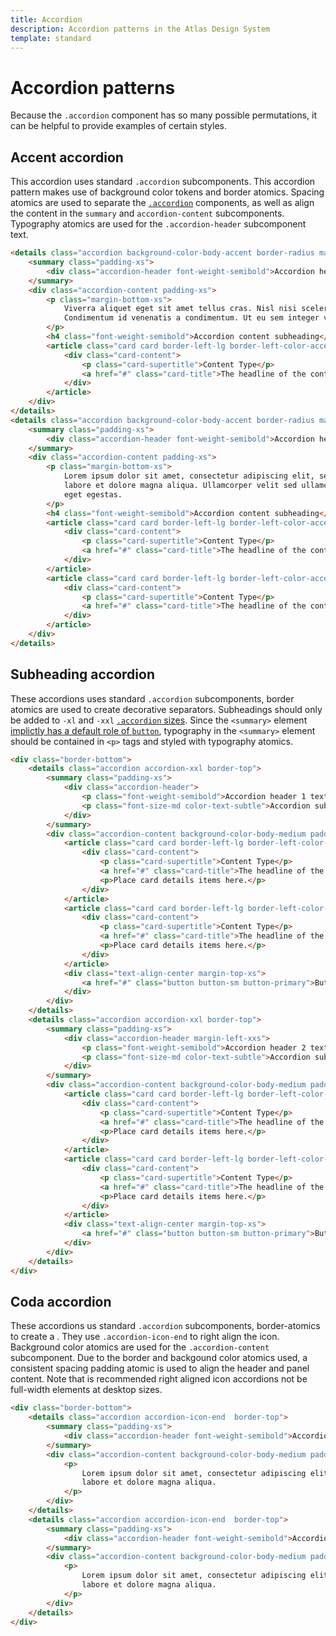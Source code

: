 ```yaml
---
title: Accordion
description: Accordion patterns in the Atlas Design System
template: standard
---
```


# Accordion patterns

Because the `.accordion` component has so many possible permutations, it can be helpful to provide examples of certain styles.

## Accent accordion

This accordion uses standard `.accordion` subcomponents. This accordion pattern makes use of background color tokens and border atomics. Spacing atomics are used to separate the [`.accordion`](../components/accordion.md) components, as well as align the content in the `summary` and `accordion-content` subcomponents. Typography atomics are used for the `.accordion-header` subcomponent text.

```html
<details class="accordion background-color-body-accent border-radius margin-block-xxs">
	<summary class="padding-xs">
		<div class="accordion-header font-weight-semibold">Accordion headline 1 text</div>
	</summary>
	<div class="accordion-content padding-xs">
		<p class="margin-bottom-xs">
			Viverra aliquet eget sit amet tellus cras. Nisl nisi scelerisque eu ultrices vitae.
			Condimentum id venenatis a condimentum. Ut eu sem integer vitae.
		</p>
		<h4 class="font-weight-semibold">Accordion content subheading</h4>
		<article class="card card border-left-lg border-left-color-accent margin-top-xs">
			<div class="card-content">
				<p class="card-supertitle">Content Type</p>
				<a href="#" class="card-title">The headline of the content item</a>
			</div>
		</article>
	</div>
</details>
<details class="accordion background-color-body-accent border-radius margin-block-xxs">
	<summary class="padding-xs">
		<div class="accordion-header font-weight-semibold">Accordion headline 2 text</div>
	</summary>
	<div class="accordion-content padding-xs">
		<p class="margin-bottom-xs">
			Lorem ipsum dolor sit amet, consectetur adipiscing elit, sed do eiusmod tempor incididunt ut
			labore et dolore magna aliqua. Ullamcorper velit sed ullamcorper morbi tincidunt ornare massa
			eget egestas.
		</p>
		<h4 class="font-weight-semibold">Accordion content subheading</h4>
		<article class="card card border-left-lg border-left-color-accent margin-block-xs">
			<div class="card-content">
				<p class="card-supertitle">Content Type</p>
				<a href="#" class="card-title">The headline of the content item</a>
			</div>
		</article>
		<article class="card card border-left-lg border-left-color-accent">
			<div class="card-content">
				<p class="card-supertitle">Content Type</p>
				<a href="#" class="card-title">The headline of the content item</a>
			</div>
		</article>
	</div>
</details>
```

## Subheading accordion

These accordions uses standard `.accordion` subcomponents, border atomics are used to create decorative separators. Subheadings should only be added to `-xl` and `-xxl` [`.accordion` sizes](../components/accordion.md#sizes). Since the `<summary>` element [implictly has a default role of `button`](https://developer.mozilla.org/en-US/docs/Web/HTML/Element/summary#sect5), typography in the `<summary>` element should be contained in `<p>` tags and styled with typography atomics.

```html
<div class="border-bottom">
	<details class="accordion accordion-xxl border-top">
		<summary class="padding-xs">
			<div class="accordion-header">
				<p class="font-weight-semibold">Accordion header 1 text</p>
				<p class="font-size-md color-text-subtle">Accordion subheader text</p>
			</div>
		</summary>
		<div class="accordion-content background-color-body-medium padding-xs">
			<article class="card card border-left-lg border-left-color-accent margin-bottom-xs">
				<div class="card-content">
					<p class="card-supertitle">Content Type</p>
					<a href="#" class="card-title">The headline of the content item</a>
					<p>Place card details items here.</p>
				</div>
			</article>
			<article class="card card border-left-lg border-left-color-accent">
				<div class="card-content">
					<p class="card-supertitle">Content Type</p>
					<a href="#" class="card-title">The headline of the content item</a>
					<p>Place card details items here.</p>
				</div>
			</article>
			<div class="text-align-center margin-top-xs">
				<a href="#" class="button button-sm button-primary">Button text</a>
			</div>
		</div>
	</details>
	<details class="accordion accordion-xxl border-top">
		<summary class="padding-xs">
			<div class="accordion-header margin-left-xxs">
				<p class="font-weight-semibold">Accordion header 2 text</p>
				<p class="font-size-md color-text-subtle">Accordion subheader text</p>
			</div>
		</summary>
		<div class="accordion-content background-color-body-medium padding-xs">
			<article class="card card border-left-lg border-left-color-accent margin-bottom-xs">
				<div class="card-content">
					<p class="card-supertitle">Content Type</p>
					<a href="#" class="card-title">The headline of the content item</a>
					<p>Place card details items here.</p>
				</div>
			</article>
			<article class="card card border-left-lg border-left-color-accent">
				<div class="card-content">
					<p class="card-supertitle">Content Type</p>
					<a href="#" class="card-title">The headline of the content item</a>
					<p>Place card details items here.</p>
				</div>
			</article>
			<div class="text-align-center margin-top-xs">
				<a href="#" class="button button-sm button-primary">Button text</a>
			</div>
		</div>
	</details>
</div>
```

## Coda accordion

These accordions us standard `.accordion` subcomponents, border-atomics to create a . They use `.accordion-icon-end` to right align the icon. Background color atomics are used for the `.accordion-content` subcomponent. Due to the border and backgound color atomics used, a consistent spacing padding atomic is used to align the header and panel content. Note that is recommended right aligned icon accordions not be full-width elements at desktop sizes.

```html
<div class="border-bottom">
	<details class="accordion accordion-icon-end  border-top">
		<summary class="padding-xs">
			<div class="accordion-header font-weight-semibold">Accordion header text</div>
		</summary>
		<div class="accordion-content background-color-body-medium padding-xs">
			<p>
				Lorem ipsum dolor sit amet, consectetur adipiscing elit, sed do eiusmod tempor incididunt ut
				labore et dolore magna aliqua.
			</p>
		</div>
	</details>
	<details class="accordion accordion-icon-end  border-top">
		<summary class="padding-xs">
			<div class="accordion-header font-weight-semibold">Accordion header text</div>
		</summary>
		<div class="accordion-content background-color-body-medium padding-xs">
			<p>
				Lorem ipsum dolor sit amet, consectetur adipiscing elit, sed do eiusmod tempor incididunt ut
				labore et dolore magna aliqua.
			</p>
		</div>
	</details>
</div>
```
